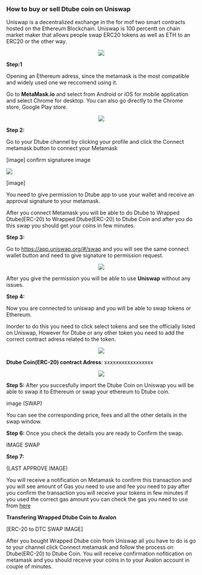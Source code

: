 ### How to buy or sell Dtube coin on Uniswap

Uniswap is a decentralized exchange in the for mof two smart contracts hosted on the Ethereum Blockchain.
Uniswap is 100 percentt on chain market maker that allows people swap  ERC20 tokens as well as ETH to an ERC20 or the other way.



<center>

![](https://i.imgur.com/aUpWefG.png)</center>


**Step:1** 

Opening an Ethereum adress, since the metamask  is the most compatible and widely used one we reccomend using it.

Go to **MetaMask.io** and select from Android or iOS for mobile application and select Chrome for desktop. You can also go directly to the Chrome store, Google Play store.

<center>

![](https://i.imgur.com/m1WxcXt.png)

</center>


**Step 2:**

 Go to your Dtube channel by clicking your profile and click the Connect metamask button to connect your Metamask

[image] confirm signaturee image

![](https://i.imgur.com/6hNmtI7.png)
 
[image]

You need to give permission to Dtube app to use your wallet and receive an approval signature to your metamask.

After you connect Metamask you will be able to do Dtube to Wrapped Dtube(ERC-20) to Wrapped Dtube(ERC-20) to  Dtube Coin and after you do this swap you should get your coins in few minutes.

**Step 3:** 

Go to https://app.uniswap.org/#/swap and  you will see the same connect wallet button and need to give signature to permission request.

<center>

![](https://i.imgur.com/JXW4UD3.png)

</center>

After you give the permission you will be able to use **Uniswap** without any issues.

**Step 4:**

Now you are connected to uniswap and you will be able to swap tokens or Ethereum.

Inorder to do this you need to click select tokens and see the officially listed on Uniswap, However for Dtube or any other token you need to add the correct contract adress related to the token. 

<center>

![](https://i.imgur.com/QjCdnmH.png)

</center>

**Dtube Coin(ERC-20) contract Adress**: xxxxxxxxxxxxxxxxx

<center>

![](https://i.imgur.com/3PyLNPn.png)

</center>

**Step 5:**
After you succesfully import the Dtube Coin on Uniswap you will be able to swap it to Ethereum or swap your ethereum to Dtube coin.


image (SWAP)



You can see the corresponding price, fees and all the other details in the swap window.


**Step 6:** Once you check the details you are ready to Confirm the swap.

IMAGE SWAP

**Step 7:**

(LAST APPROVE IMAGE)

You will receive a notification on Metamask to confirm this transaction and you will see amount of Gas you need to use and fee you need to pay after you confirm the transaction you will receive your tokens in few minutes if you used the correct gas amount  you can check the gas you need to use from [here](https://ethgasstation.info/)

**Transfering Wrapped Dtube Coin to Avalon**

[ERC-20 to DTC SWAP IMAGE]

After you bought Wrapped Dtube coin from Uniswap all you have to do is go to your channel click Connect metamask and follow the process on Dtube(ERC-20) to Dtube Coin. You will receive confirmation nofitication on metamask and you should receive your coins in to your Avalon account in couple of minutes.
